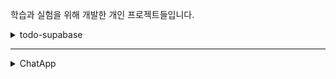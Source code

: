학습과 실험을 위해 개발한 개인 프로젝트들입니다.
<details>
    <summary>todo-supabase</summary>

  <p>
    <img src="https://img.shields.io/badge/React-61DAFB?style=for-the-badge&logo=React&logoColor=white">
    <img src="https://img.shields.io/badge/ReactRouter-CA4245?style=for-the-badge&logo=ReactRouter&logoColor=white">
    <img src="https://img.shields.io/badge/Tailwind CSS-06B6D4?style=for-the-badge&logo=TailwindCSS&logoColor=white">
    <img src="https://img.shields.io/badge/Supabase-3FCF8E?style=for-the-badge&logo=Supabase&logoColor=white">
  </p>

  #### Supabase를 사용해보고자 만든 ToDo 애플리케이션입니다. 
  #### Supabase의 데이터베이스와 사용자 인증 기능을 활용해 간단한 ToDo 리스트를 구현했습니다.

  <details>
    <summary>09/07 (Supabase 사용)</summary>
  
  <img src="https://github.com/user-attachments/assets/03c10f74-ddde-4ce2-8a5b-2b406344f951" width='700' />
  <img src="https://github.com/user-attachments/assets/2c43d542-f2e1-4bf3-8b17-582e96a0fa20" width='700' />
  <img src="https://github.com/user-attachments/assets/d8687ed6-e2f6-436c-a27f-b2585f03009c" width='700' />
  </details>


  <details>
    <summary>09/12 (OpenWeather API 사용, Medai Query) </summary>

  <img src="https://github.com/user-attachments/assets/683d3a47-5f5c-4179-94d8-e605e406adc8" width='700' />

  <img src="https://github.com/user-attachments/assets/ed4920f4-1863-4be5-ae8f-54d0a64d7913" heigth='600' />
  </details>

  <details>
    <summary>09/14 (Tailwind CSS)</summary>

  <img src="https://github.com/user-attachments/assets/73ee8162-9ab8-4240-8851-ef6b6bcef605" width='700' />

  </details>
</details>

---

<details>
  <summary>ChatApp</summary>
    
<img src="https://github.com/user-attachments/assets/2c0942ef-8a60-4ac4-9a37-7dcfb38d6a1d" heigth='600' />

[https://github.com/user-attachments/assets/4c414a91-7a9f-4a36-bf33-e07521a334c3](https://github.com/user-attachments/assets/30a5e068-b9e5-4467-bac7-d5b5b82ed0c6
)
</details>

